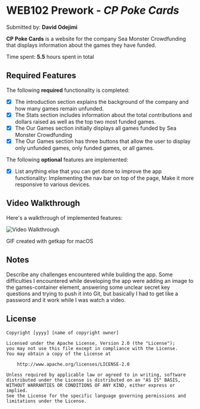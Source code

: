 # WEB102 Prework - *CP Poke Cards*

Submitted by: **David Odejimi**

**CP Poke Cards** is a website for the company Sea Monster Crowdfunding that displays information about the games they have funded.

Time spent: **5.5** hours spent in total

## Required Features

The following **required** functionality is completed:

* [x] The introduction section explains the background of the company and how many games remain unfunded.
* [x] The Stats section includes information about the total contributions and dollars raised as well as the top two most funded games.
* [x] The Our Games section initially displays all games funded by Sea Monster Crowdfunding
* [x] The Our Games section has three buttons that allow the user to display only unfunded games, only funded games, or all games.

The following **optional** features are implemented: 

* [x] List anything else that you can get done to improve the app functionality: Implementing the nav bar on top of the page, Make it more responsive to various devices.

## Video Walkthrough

Here's a walkthrough of implemented features:

<img src='https://github.com/DavidOde100/web102_prework/blob/main/CP%20Poke%20Cards.gif' title='Video Walkthrough' width='' alt='Video Walkthrough' />

<!-- Replace this with whatever GIF tool you used! -->
GIF created with getkap for macOS  
<!-- Recommended tools:
[Kap](https://getkap.co/) for macOS
[ScreenToGif](https://www.screentogif.com/) for Windows
[peek](https://github.com/phw/peek) for Linux. -->

## Notes

Describe any challenges encountered while building the app.
Some difficulties I encountered while developing the app were adding an image to the games-container element, answering some unclear secret key questions and trying to push it into Git, but basically I had to get like a password and it work while I was watch a video.

## License

    Copyright [yyyy] [name of copyright owner]

    Licensed under the Apache License, Version 2.0 (the "License");
    you may not use this file except in compliance with the License.
    You may obtain a copy of the License at

        http://www.apache.org/licenses/LICENSE-2.0

    Unless required by applicable law or agreed to in writing, software
    distributed under the License is distributed on an "AS IS" BASIS,
    WITHOUT WARRANTIES OR CONDITIONS OF ANY KIND, either express or implied.
    See the License for the specific language governing permissions and
    limitations under the License.
